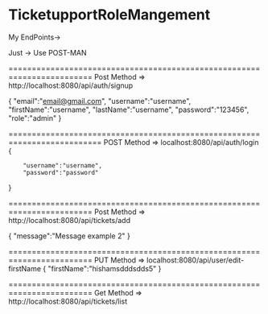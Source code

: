 # TicketupportRoleMangement


My EndPoints-> 

Just -> Use POST-MAN

========================================================================
Post Method => http://localhost:8080/api/auth/signup

{
	  "email":"email@gmail.com",
		"username":"username",
		"firstName":"username",
		"lastName":"username",
    "password":"123456",
    "role":"admin"
}

==========================================================================
POST Method => localhost:8080/api/auth/login
{

   		"username":"username",
        "password":"password"
}


========================================================================
Post Method => http://localhost:8080/api/tickets/add

{
	"message":"Message example 2"
}

========================================================================
PUT Method => localhost:8080/api/user/edit-firstName
{
   		"firstName":"hishamsdddsdds5"
}

========================================================================
Get Method => http://localhost:8080/api/tickets/list

